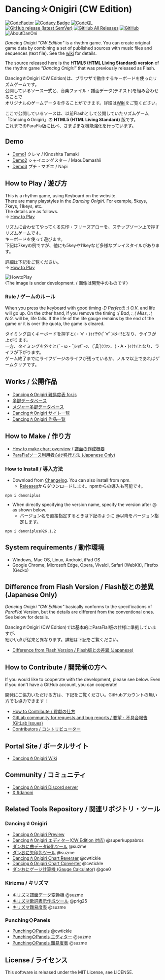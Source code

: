 # Dancing☆Onigiri (CW Edition)

[![CodeFactor](https://www.codefactor.io/repository/github/cwtickle/danoniplus/badge)](https://www.codefactor.io/repository/github/cwtickle/danoniplus)
[![Codacy Badge](https://app.codacy.com/project/badge/Grade/1213a18348c34328ac4f10c9e8a2b987)](https://app.codacy.com/gh/cwtickle/danoniplus/dashboard?utm_source=gh&utm_medium=referral&utm_content=&utm_campaign=Badge_grade)
[![CodeQL](https://github.com/cwtickle/danoniplus/workflows/CodeQL/badge.svg)](https://github.com/cwtickle/danoniplus/actions?query=workflow%3ACodeQL)  
[![GitHub release (latest SemVer)](https://img.shields.io/github/v/release/cwtickle/danoniplus?sort=semver)](https://github.com/cwtickle/danoniplus/security/policy)
[![GitHub All Releases](https://img.shields.io/github/downloads/cwtickle/danoniplus/total?color=%23ff3399&label=downloads%20%28recently%29)](https://github.com/cwtickle/danoniplus/releases)
[![GitHub](https://img.shields.io/github/license/cwtickle/danoniplus)](https://github.com/cwtickle/danoniplus/blob/develop/LICENSE)  
![AboutDanOni](http://cw7.sakura.ne.jp/danoni/wiki/danonitop.png)
 
*Dancing Onigiri "CW Edition"* is a rhythm game. 
You can create original game data by combining a set of published sources with music files and sequences (text file). See the [wiki](https://github.com/cwtickle/danoniplus-docs/wiki) for details.

The source released here is the **HTML5 (HTML Living Standard) version** of the rhythm game *"Dancing Onigiri"* that was previously released as Flash.

Dancing☆Onigiri (CW Edition)は、ブラウザで動作するキーボードを使ったリズムゲームです。  
公開しているソース一式と、音楽ファイル・譜面データ(テキスト)を組み合わせることで  
オリジナルのゲームデータを作ることができます。詳細は[Wiki](https://github.com/cwtickle/danoniplus/wiki)をご覧ください。 

ここで公開しているソースは、以前Flashとして公開していたリズムゲーム  
「Dancing☆Onigiri」の **HTML5 (HTML Living Standard)** 版です。  
これまでのParaFla版に比べ、さまざまな機能強化を行っています。  

## Demo

- [Demo1](https://cw7.sakura.ne.jp/danoni/2013/0237_Cllema.html) クレマ / Kinoshita Tamaki
- [Demo2](https://cw7.sakura.ne.jp/danoni/2017/0305_ShiningStar.html) シャイニングスター / MaouDamashii
- [Demo3](https://cw7.sakura.ne.jp/danoni/2018/0315_PetitMagie.html) プチ・マギエ / Napi

## How to Play / 遊び方

This is a rhythm game, using Keyboard on the website.   
There are many playstyles in the *Dancing Onigiri*. For example, 5keys, 7keys, 11keys, etc.  
The details are as follows.  
-> [How to Play](https://github.com/cwtickle/danoniplus-docs/wiki/AboutGameSystem)

リズムに合わせてやってくる矢印・フリーズアローを、ステップゾーン上で押すリズムゲームです。  
キーボードを使って遊びます。  
下記は7keyの例ですが、他にも5keyや11keyなど多様なプレイスタイルがあります。  

詳細は下記をご覧ください。  
-> [How to Play](https://github.com/cwtickle/danoniplus/wiki/AboutGameSystem)

![HowtoPlay](http://cw7.sakura.ne.jp/danoni/wiki/howtoplay1.png)  
(The image is under development. / 画像は開発中のものです）

### Rule / ゲームのルール

When you press the keyboard with good timing *:D Perfect!!* *:) O.K.* and life will go up.
On the other hand, if you remove the timing *:( Bad*, *:_( Miss*, *:( N.G.* will be, life falls.
If the life of the life gauge remains by the end of the game or it is over the quota, the game is cleared.

タイミング良くキーボードを押すと(・∀・)ｲｲ!!や(ﾟ∀ﾟ)ｷﾀｰ!!となり、ライフが上がります。  
一方、タイミングを外すと(´・ω・\`)ｼｮﾎﾞｰﾝ、(\`Д´)ｳﾜｧﾝ、(・A・)ｲｸﾅｲとなり、ライフが下がります。  
ゲーム終了までにライフゲージのライフが残っているか、ノルマ以上であればゲームクリアです。  

## Works / 公開作品

- [Dancing☆Onigiri 難易度表 for.js](http://dodl4.g3.xrea.com/) 
- [多鍵データベース](http://apoi108.sakura.ne.jp/danoni/ta/)
- [メジャー多鍵データベース](https://apoi108.sakura.ne.jp/danoni/danoni_all_list/)
- [Dancing☆Onigiri サイト一覧](https://cw7.sakura.ne.jp/danonidb/)  
- [Dancing☆Onigiri 作品一覧](https://cw7.sakura.ne.jp/lst/)  

## How to Make / 作り方

- [How to make chart overview](https://github.com/cwtickle/danoniplus-docs/wiki/HowtoMake) / [譜面の作成概要](https://github.com/cwtickle/danoniplus/wiki/HowtoMake)
- [ParaFla!ソース利用者向け移行方法 (Japanese Only)](https://github.com/cwtickle/danoniplus/wiki/forParaFlaUser)

### How to Install / 導入方法

- Download from [Changelog](https://github.com/cwtickle/danoniplus-docs/wiki/Changelog-latest). You can also install from npm.
  - [Releases](https://github.com/cwtickle/danoniplus/releases)からダウンロードします。npmからの導入も可能です。
```
npm i danoniplus
```
- When directly specifying the version name, specify the version after @ as shown below.
  - バージョン名を直接指定するときは下記のように @以降をバージョン指定します。
```
npm i danoniplus@26.1.2
```

## System requirements / 動作環境

- Windows, Mac OS, Linux, Android, iPad OS
- Google Chrome, Microsoft Edge, Opera, Vivaldi, Safari (WebKit), Firefox (Gecko) 

## Difference from Flash Version / Flash版との差異 (Japanese Only)

*Dancing Onigiri "CW Edition"* basically conforms to the specifications of *ParaFla!* Version, but the details are different from the conventional ones. See below for details.

Dancing☆Onigiri (CW Edition)では基本的にParaFla!版の仕様に準拠していますが、  
細かい点が従来と異なります。詳細は下記をご覧ください。

- [Difference from Flash Version / Flash版との差異 (Japanese)](https://github.com/cwtickle/danoniplus/wiki/DifferenceFromFlashVer)  

## How to Contribute / 開発者の方へ  

If you would like to cooperate with the development, please see below. Even if you don't have a GitHub account, you can cooperate!

開発にご協力いただける方は、下記をご覧ください。GitHubアカウントの無い方でも協力できます！

- [How to Contribute / 貢献の仕方](https://github.com/cwtickle/danoniplus/blob/develop/.github/CONTRIBUTING.md)   
- [GitLab community for requests and bug reports / 要望・不具合報告(GitLab Issues)](https://gitlab.com/cwtickle/danonicw/-/issues)
- [Contributors / コントリビューター](https://github.com/cwtickle/danoniplus/blob/develop/CONTRIBUTORS.md)

## Portal Site / ポータルサイト

- [Dancing☆Onigiri Wiki](https://wikiwiki.jp/danoniplus/)

## Community / コミュニティ

- [Dancing☆Onigiri Discord server](https://discord.gg/TegbHFY7zg)
- [X #danoni](https://x.com/search?q=%23danoni&src=typed_query&f=live)

## Related Tools Repository / 関連リポジトリ・ツール

### Dancing☆Onigiri

- [Dancing☆Onigiri Preview](https://danonicw.skr.jp/)
- [Dancing☆Onigiri エディター(CW Edition 対応)](https://github.com/superkuppabros/danoni-editor) @superkuppabros
- [ダンおに曲データjs化ツール](https://github.com/suzme/danoni-base64) @suzme
- [ダンおに矢印色ツール](https://github.com/suzme/danoni-colorpicker) @suzme
- [Dancing☆Onigiri Chart Reverser](https://github.com/cwtickle/danoniplus-reverser) @cwtickle
- [Dancing☆Onigiri Chart Converter](https://github.com/cwtickle/danoniplus-converter) @cwtickle
- [ダンおにゲージ計算機 (Gauge Calculator)](http://www.omission0.com/other/gauge_calculator/) @goe0

### Kirizma / キリズマ

- [キリズマ譜面データ変換機](https://github.com/suzme/kirizma-converter) @suzme
- [キリズマ歌詞表示作成ツール](https://github.com/prlg25/kirizma_lyric) @prlg25
- [キリズマ難易度表](https://github.com/suzme/kirizma) @suzme

### Punching◇Panels

- [Punching◇Panels](https://github.com/cwtickle/punching-panels) @cwtickle
- [Punching◇Panels エディター](https://github.com/suzme/punpane-editor) @suzme
- [Punching◇Panels 難易度表](https://github.com/suzme/punpane) @suzme

## License / ライセンス

This software is released under the MIT License, see LICENSE.  
